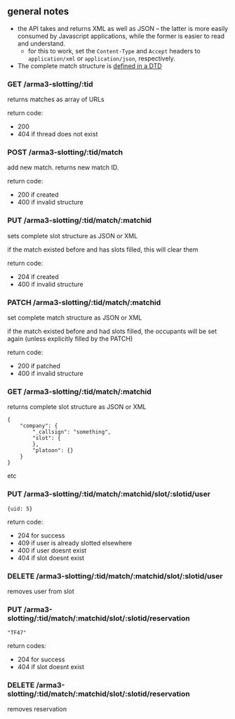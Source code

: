 ## general notes

* the API takes and returns XML as well as JSON – the latter is more easily consumed by Javascript applications, while the former is easier to read and understand.
	* for this to work, set the `Content-Type` and `Accept` headers to `application/xml` or `application/json`, respectively.
* The complete match structure is [defined in a DTD](../doctype/match.dtd)

### GET /arma3-slotting/:tid

returns matches as array of URLs

return code:
* 200 
* 404 if thread does not exist

### POST /arma3-slotting/:tid/match

add new match. returns new match ID.

return code:
* 200 if created
* 400 if invalid structure

### PUT /arma3-slotting/:tid/match/:matchid 

sets complete slot structure as JSON or XML

if the match existed before and has slots filled, this will clear them

return code:
* 204 if created
* 400 if invalid structure

 
### PATCH /arma3-slotting/:tid/match/:matchid

set complete match structure as JSON or XML

if the match existed before and had slots filled, the occupants will be set again (unless explicitly filled by the PATCH)


return code:
* 200 if patched
* 400 if invalid structure

### GET /arma3-slotting/:tid/match/:matchid

returns complete slot structure as JSON or XML

```
{
	"company": {
		"_callsign": "something",
		"slot": {
		},
		"platoon": {}
	}
}
```
etc

### PUT /arma3-slotting/:tid/match/:matchid/slot/:slotid/user
 
`{uid: 5}`

return code: 
* 204 for success
* 409 if user is already slotted elsewhere
* 400 if user doesnt exist
* 404 if slot doesnt exist

### DELETE /arma3-slotting/:tid/match/:matchid/slot/:slotid/user

removes user from slot

### PUT /arma3-slotting/:tid/match/:matchid/slot/:slotid/reservation

`"TF47"`

return codes:

* 204 for success
* 404 if slot doesnt exist

### DELETE /arma3-slotting/:tid/match/:matchid/slot/:slotid/reservation

removes reservation
